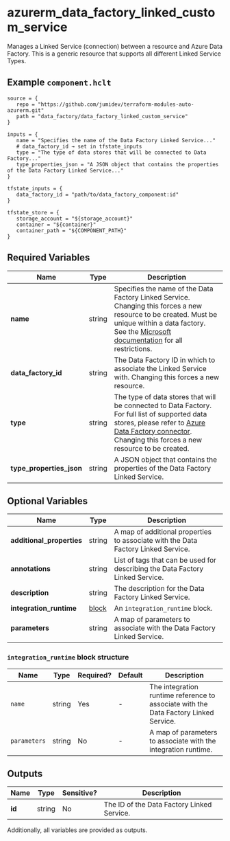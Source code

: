# azurerm_data_factory_linked_custom_service

Manages a Linked Service (connection) between a resource and Azure Data Factory. This is a generic resource that supports all different Linked Service Types.

## Example `component.hclt`

```hcl
source = {
   repo = "https://github.com/jumidev/terraform-modules-auto-azurerm.git"   
   path = "data_factory/data_factory_linked_custom_service"   
}

inputs = {
   name = "Specifies the name of the Data Factory Linked Service..."   
   # data_factory_id → set in tfstate_inputs
   type = "The type of data stores that will be connected to Data Factory..."   
   type_properties_json = "A JSON object that contains the properties of the Data Factory Linked Service..."   
}

tfstate_inputs = {
   data_factory_id = "path/to/data_factory_component:id"   
}

tfstate_store = {
   storage_account = "${storage_account}"   
   container = "${container}"   
   container_path = "${COMPONENT_PATH}"   
}

```

## Required Variables

| Name | Type |  Description |
| ---- | --------- |  ----------- |
| **name** | string |  Specifies the name of the Data Factory Linked Service. Changing this forces a new resource to be created. Must be unique within a data factory. See the [Microsoft documentation](https://docs.microsoft.com/azure/data-factory/naming-rules) for all restrictions. | 
| **data_factory_id** | string |  The Data Factory ID in which to associate the Linked Service with. Changing this forces a new resource. | 
| **type** | string |  The type of data stores that will be connected to Data Factory. For full list of supported data stores, please refer to [Azure Data Factory connector](https://docs.microsoft.com/azure/data-factory/connector-overview). Changing this forces a new resource to be created. | 
| **type_properties_json** | string |  A JSON object that contains the properties of the Data Factory Linked Service. | 

## Optional Variables

| Name | Type |  Description |
| ---- | --------- |  ----------- |
| **additional_properties** | string |  A map of additional properties to associate with the Data Factory Linked Service. | 
| **annotations** | string |  List of tags that can be used for describing the Data Factory Linked Service. | 
| **description** | string |  The description for the Data Factory Linked Service. | 
| **integration_runtime** | [block](#integration_runtime-block-structure) |  An `integration_runtime` block. | 
| **parameters** | string |  A map of parameters to associate with the Data Factory Linked Service. | 

### `integration_runtime` block structure

| Name | Type | Required? | Default | Description |
| ---- | ---- | --------- | ------- | ----------- |
| `name` | string | Yes | - | The integration runtime reference to associate with the Data Factory Linked Service. |
| `parameters` | string | No | - | A map of parameters to associate with the integration runtime. |



## Outputs

| Name | Type | Sensitive? | Description |
| ---- | ---- | --------- | --------- |
| **id** | string | No  | The ID of the Data Factory Linked Service. | 

Additionally, all variables are provided as outputs.
